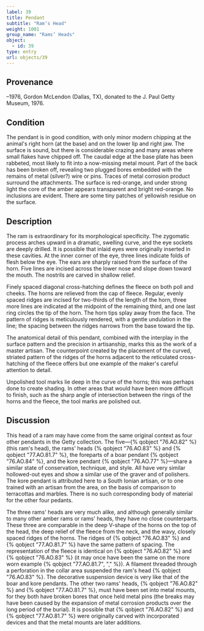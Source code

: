 ```yaml
---
label: 39
title: Pendant
subtitle: "Ram’s Head"
weight: 1001
group_name: "Rams’ Heads"
object:
  - id: 39
type: entry
url: objects/39
---
```


## Provenance

–1976, Gordon McLendon (Dallas, TX), donated to the J. Paul Getty Museum, 1976.

## Condition

The pendant is in good condition, with only minor modern chipping at the animal's right horn (at the base) and on the lower lip and right jaw. The surface is sound, but there is considerable crazing and many areas where small flakes have chipped off. The caudal edge at the base plate has been rabbeted, most likely to fit into a now-missing metal mount. Part of the back has been broken off, revealing two plugged bores embedded with the remains of metal (silver?) wire or pins. Traces of metal corrosion product surround the attachments. The surface is red-orange, and under strong light the core of the amber appears transparent and bright red-orange. No inclusions are evident. There are some tiny patches of yellowish residue on the surface.

## Description

The ram is extraordinary for its morphological specificity. The zygomatic process arches upward in a dramatic, swelling curve, and the eye sockets are deeply drilled. It is possible that inlaid eyes were originally inserted in these cavities. At the inner corner of the eye, three lines indicate folds of flesh below the eye. The ears are sharply raised from the surface of the horn. Five lines are incised across the lower nose and slope down toward the mouth. The nostrils are carved in shallow relief.

Finely spaced diagonal cross-hatching defines the fleece on both poll and cheeks. The horns are relieved from the cap of fleece. Regular, evenly spaced ridges are incised for two-thirds of the length of the horn, three more lines are indicated at the midpoint of the remaining third, and one last ring circles the tip of the horn. The horn tips splay away from the face. The pattern of ridges is meticulously rendered, with a gentle undulation in the line; the spacing between the ridges narrows from the base toward the tip.

The anatomical detail of this pendant, combined with the interplay in the surface pattern and the precision in artisanship, marks this as the work of a master artisan. The counterpoint created by the placement of the curved, striated pattern of the ridges of the horns adjacent to the reticulated cross-hatching of the fleece offers but one example of the maker's careful attention to detail.

Unpolished tool marks lie deep in the curve of the horns; this was perhaps done to create shading. In other areas that would have been more difficult to finish, such as the sharp angle of intersection between the rings of the horns and the fleece, the tool marks are polished out.

## Discussion

This head of a ram may have come from the same original context as four other pendants in the Getty collection. The five—{% qobject "76.AO.82" %} (this ram's head), the rams' heads {% qobject "76.AO.83" %} and {% qobject "77.AO.81.7" %}, the foreparts of a boar pendant {% qobject "76.AO.84" %}, and the kore pendant {% qobject "76.AO.77" %}—share a similar state of conservation, technique, and style. All have very similar hollowed-out eyes and show a similar use of the graver and of polishers. The kore pendant is attributed here to a South Ionian artisan, or to one trained with an artisan from the area, on the basis of comparison to terracottas and marbles. There is no such corresponding body of material for the other four pedants.

The three rams' heads are very much alike, and although generally similar to many other amber rams or rams' heads, they have no close counterparts. These three are comparable in the deep V-shape of the horns on the top of the head, the deep relief of the fleece from the neck, and the wavy, closely spaced ridges of the horns. The ridges of {% qobject "76.AO.83" %} and {% qobject "77.AO.81.7" %} have the same pattern of spacing. The representation of the fleece is identical on {% qobject "76.AO.82" %} and {% qobject "76.AO.83" %} (it may once have been the same on the more worn example {% qobject "77.AO.81.7", "," %}). A filament threaded through a perforation in the collar area suspended the ram's head {% qobject "76.AO.83" %}. The decorative suspension device is very like that of the boar and kore pendants. The other two rams' heads, {% qobject "76.AO.82" %} and {% qobject "77.AO.81.7" %}, must have been set into metal mounts, for they both have broken bores that once held metal pins (the breaks may have been caused by the expansion of metal corrosion products over the long period of the burial). It is possible that {% qobject "76.AO.82" %} and {% qobject "77.AO.81.7" %} were originally carved with incorporated devices and that the metal mounts are later additions.
